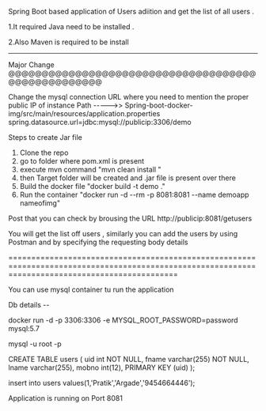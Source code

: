 Spring Boot based application of Users adiition and get the list of all users .

1.It required Java need to be installed .

2.Also Maven is required to be install

------------------------------------------------------------------------------------------

Major Change @@@@@@@@@@@@@@@@@@@@@@@@@@@@@@@@@@@@@@@@@@@@@@@@@@@

Change the mysql connection URL where you need to mention the proper public IP of instance 
Path ----->> Spring-boot-docker-img/src/main/resources/application.properties
spring.datasource.url=jdbc:mysql://publicip:3306/demo

Steps to create Jar file 
1. Clone the repo 
2. go to folder where pom.xml is present 
3. execute mvn command "mvn clean install " 
4. then Target folder will be created and .jar file is present over there 
5. Build the docker file "docker build -t demo ."
6. Run the container "docker run -d --rm -p 8081:8081 --name demoapp nameofimg"

Post that you can check by brousing the URL http://publicip:8081/getusers

You will get the list off users , similarly you can add the users by using Postman and by specifying the requesting body details 

=================================================================================================================================================



You can use mysql container tu run the application 

Db details --

docker run -d -p 3306:3306 -e MYSQL_ROOT_PASSWORD=password mysql:5.7

mysql -u root -p 

CREATE TABLE users ( uid int NOT NULL, fname varchar(255) NOT NULL, lname varchar(255), mobno int(12), PRIMARY KEY (uid) );

insert into users values(1,'Pratik','Argade','9454664446');

Application is running on Port 8081
